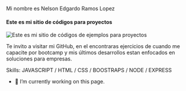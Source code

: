 Mi nombre es Nelson Edgardo Ramos Lopez
#### Este es mi sitio de códigos para proyectos
![Este es mi sitio de códigos de ejemplos para proyectos](https://codehexz.com/wp-content/uploads/2019/04/web-development-banner.jpg)

Te invito a visitar mi GitHub, en el encontraras ejercicios de cuando me capacite por bootcamp y mis últimos desarrollos estan enfocados en soluciones para empresas. 


Skills: JAVASCRIPT / HTML / CSS / BOOSTRAPS / NODE / EXPRESS

- 🔭 I’m currently working on this page. 




